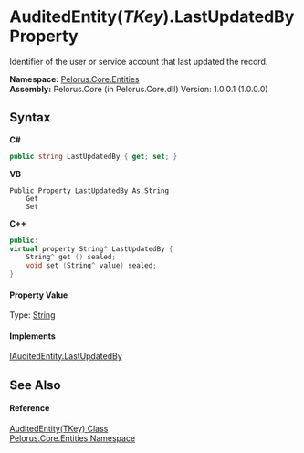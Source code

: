 # AuditedEntity(*TKey*).LastUpdatedBy Property 
 

Identifier of the user or service account that last updated the record.

**Namespace:**&nbsp;<a href="20086FC9">Pelorus.Core.Entities</a><br />**Assembly:**&nbsp;Pelorus.Core (in Pelorus.Core.dll) Version: 1.0.0.1 (1.0.0.0)

## Syntax

**C#**<br />
``` C#
public string LastUpdatedBy { get; set; }
```

**VB**<br />
``` VB
Public Property LastUpdatedBy As String
	Get
	Set
```

**C++**<br />
``` C++
public:
virtual property String^ LastUpdatedBy {
	String^ get () sealed;
	void set (String^ value) sealed;
}
```


#### Property Value
Type: <a href="http://msdn2.microsoft.com/en-us/library/s1wwdcbf" target="_blank">String</a>

#### Implements
<a href="BE98AA2C">IAuditedEntity.LastUpdatedBy</a><br />

## See Also


#### Reference
<a href="7E472187">AuditedEntity(TKey) Class</a><br /><a href="20086FC9">Pelorus.Core.Entities Namespace</a><br />